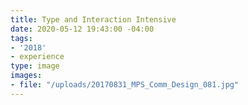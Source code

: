 ```yaml
---
title: Type and Interaction Intensive
date: 2020-05-12 19:43:00 -04:00
tags:
- '2018'
- experience
type: image
images:
- file: "/uploads/20170831_MPS_Comm_Design_081.jpg"
---
```


